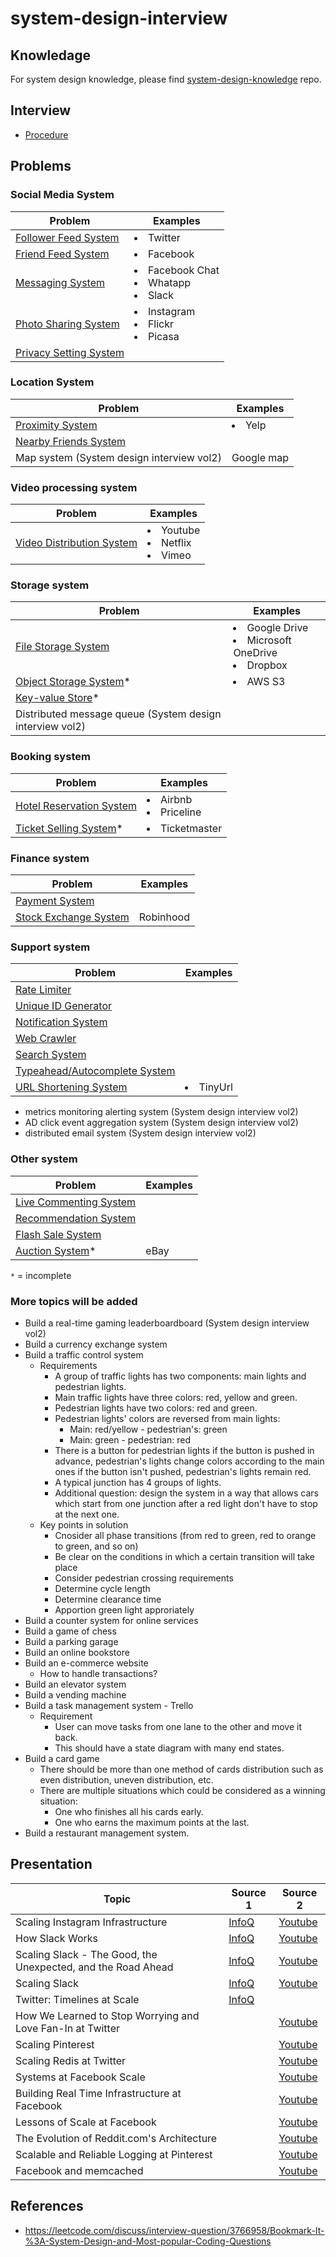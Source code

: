 # system-design-interview

## Knowledage
For system design knowledge, please find [system-design-knowledge](https://github.com/wuyichen24/system-design-knowledge) repo.

## Interview
- [Procedure](interview/Procedure.md)

## Problems
### Social Media System
| Problem | Examples |
|----|----|
| [Follower Feed System](problems/social_media/Follower_Feed_System.md) | <li>Twitter |
| [Friend Feed System](problems/social_media/Friend_Feed_System.md) | <li>Facebook |
| [Messaging System](problems/social_media/Messaging_System.md) | <li>Facebook Chat<li>Whatapp<li>Slack |
| [Photo Sharing System](problems/social_media/Photo_Sharing_System.md) | <li>Instagram<li>Flickr<li>Picasa |
| [Privacy Setting System](problems/social_media/Privacy_Setting_System.md) | |

### Location System
| Problem | Examples |
|----|----|
| [Proximity System](problems/location/Proximity_System.md) | <li>Yelp |
| [Nearby Friends System](problems/location/Nearby_Friends_System.md) | |
| Map system (System design interview vol2) | Google map |

### Video processing system
| Problem | Examples |
|----|----|
| [Video Distribution System](problems/video/Video_Distribution_System.md) | <li>Youtube<li>Netflix<li>Vimeo |

### Storage system
| Problem | Examples |
|----|----|
| [File Storage System](problems/storage/File_Storage_System.md) | <li>Google Drive<li>Microsoft OneDrive<li>Dropbox |
| [Object Storage System]()* | <li>AWS S3 |
| [Key-value Store]()* | |
| Distributed message queue (System design interview vol2) | |

### Booking system
| Problem | Examples |
|----|----|
| [Hotel Reservation System](problems/booking/Hotel_Reservation_System.md) | <li>Airbnb<li>Priceline |
| [Ticket Selling System]()* | <li>Ticketmaster |

### Finance system
| Problem | Examples |
|----|----|
| [Payment System](problems/finance/Payment_System.md) | |
| [Stock Exchange System](problems/finance/Stock_Exchange_System.md) | Robinhood |

### Support system
| Problem | Examples |
|----|----|
| [Rate Limiter](problems/support/Rate_Limiter.md) | |
| [Unique ID Generator](problems/support/Unique_ID_Generator.md) | |
| [Notification System](problems/support/Notification_System.md) | |
| [Web Crawler](problems/support/Web_Crawler.md) | |
| [Search System](problems/support/Search_System.md) | |
| [Typeahead/Autocomplete System](problems/support/Typeahead_Autocomplete_System.md) | |
| [URL Shortening System](problems/support/URL_Shortening_System.md) | <li>TinyUrl |

- metrics monitoring alerting system (System design interview vol2)
- AD click event aggregation system (System design interview vol2)
- distributed email system (System design interview vol2)

### Other system
| Problem | Examples |
|----|----|
| [Live Commenting System](problems/Live_Commenting_System.md) | | 
| [Recommendation System](problems/Recommendation_System.md) | |
| [Flash Sale System](problems/Flash_Sale_System.md) | |
| [Auction System](problems/Auction_System.md)* | eBay |

`*` = incomplete

### More topics will be added
- Build a real-time gaming leaderboardboard (System design interview vol2)
- Build a currency exchange system
- Build a traffic control system
  - Requirements
     - A group of traffic lights has two components: main lights and pedestrian lights.
     - Main traffic lights have three colors: red, yellow and green.
     - Pedestrian lights have two colors: red and green.
     - Pedestrian lights' colors are reversed from main lights:
        - Main: red/yellow - pedestrian's: green
        - Main: green - pedestrian: red
     - There is a button for pedestrian lights if the button is pushed in advance, pedestrian's lights change colors according to the main ones if the button isn't pushed, pedestrian's lights remain red.
     - A typical junction has 4 groups of lights.
     - Additional question: design the system in a way that allows cars which start from one junction after a red light don't have to stop at the next one.
  - Key points in solution
     - Cnosider all phase transitions (from red to green, red to orange to green, and so on)
     - Be clear on the conditions in which a certain transition will take place
     - Consider pedestrian crossing requirements
     - Determine cycle length
     - Determine clearance time
     - Apportion green light approriately
- Build a counter system for online services
- Build a game of chess
- Build a parking garage
- Build an online bookstore
- Build an e-commerce website
   - How to handle transactions?
- Build an elevator system
- Build a vending machine
- Build a task management system - Trello
   - Requirement
      - User can move tasks from one lane to the other and move it back.
      - This should have a state diagram with many end states.
- Build a card game
   - There should be more than one method of cards distribution such as even distribution, uneven distribution, etc.
   - There are multiple situations which could be considered as a winning situation:
      - One who finishes all his cards early.
      - One who earns the maximum points at the last.
- Build a restaurant management system.

## Presentation
| Topic | Source 1 | Source 2 |
|----|----|----|
| Scaling Instagram Infrastructure | [InfoQ](https://www.infoq.com/presentations/instagram-scale-infrastructure/) | [Youtube](https://www.youtube.com/watch?v=hnpzNAPiC0E) |
| How Slack Works | [InfoQ](https://www.infoq.com/presentations/slack-infrastructure/) | [Youtube](https://www.youtube.com/watch?v=WE9c9AZe-DY) |
| Scaling Slack - The Good, the Unexpected, and the Road Ahead | [InfoQ](https://www.infoq.com/presentations/slack-scalability-2018/) | [Youtube](https://www.youtube.com/watch?v=_M-oHxknfnI) |
| Scaling Slack | [InfoQ](https://www.infoq.com/presentations/slack-scalability/) | [Youtube](https://www.youtube.com/watch?v=x1Uz3rMlOBo) |
| Twitter: Timelines at Scale | [InfoQ](https://www.infoq.com/presentations/Twitter-Timeline-Scalability/) | |
| How We Learned to Stop Worrying and Love Fan-In at Twitter | | [Youtube](https://www.youtube.com/watch?v=WEgCjwyXvwc) |
| Scaling Pinterest | | [Youtube](https://www.youtube.com/watch?v=jQNCuD_hxdQ) |
| Scaling Redis at Twitter | | [Youtube](https://www.youtube.com/watch?v=rP9EKvWt0zo) |
| Systems at Facebook Scale | | [Youtube](https://www.youtube.com/watch?v=dlixGkelP9U) |
| Building Real Time Infrastructure at Facebook | | [Youtube](https://www.youtube.com/watch?v=ODkEWsO5I30) |
| Lessons of Scale at Facebook | | [Youtube](https://www.youtube.com/watch?v=QCHiNEw73AU) |
| The Evolution of Reddit.com's Architecture | | [Youtube](https://www.youtube.com/watch?v=nUcO7n4hek4) |
| Scalable and Reliable Logging at Pinterest | | [Youtube](https://www.youtube.com/watch?v=DphnpWVYeG8) | 
| Facebook and memcached | | [Youtube](https://www.youtube.com/watch?v=UH7wkvcf0ys) |

## References
- https://leetcode.com/discuss/interview-question/3766958/Bookmark-It-%3A-System-Design-and-Most-popular-Coding-Questions
